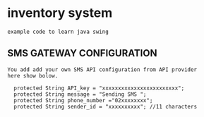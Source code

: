 # inventory system

```
example code to learn java swing
```

## SMS GATEWAY CONFIGURATION

```
You add add your own SMS API configuration from API provider
here show bolow.
```

```
  protected String API_key = "xxxxxxxxxxxxxxxxxxxxxxxx";
  protected String message = "Sending SMS ";
  protected String phone_number ="02xxxxxxxx";
  protected String sender_id = "xxxxxxxxxx"; //11 characters
```
